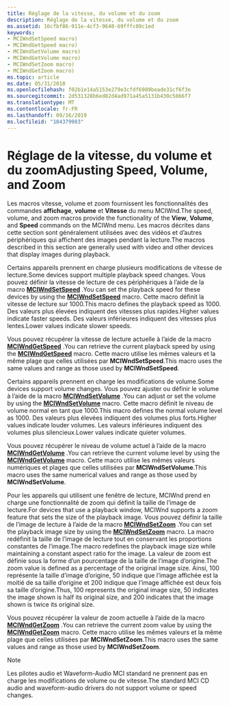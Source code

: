 ```yaml
---
title: Réglage de la vitesse, du volume et du zoom
description: Réglage de la vitesse, du volume et du zoom
ms.assetid: 16cfbf86-911e-4cf3-9640-69fffc09c1ed
keywords:
- MCIWndSetSpeed macro)
- MCIWndGetSpeed macro)
- MCIWndSetVolume macro)
- MCIWndGetVolume macro)
- MCIWndSetZoom macro)
- MCIWndGetZoom macro)
ms.topic: article
ms.date: 05/31/2018
ms.openlocfilehash: f02b1e14a5153e279e3cfdf6989beade31cf6f3e
ms.sourcegitcommit: 2d531328b6ed82d4ad971a45a5131b430c5866f7
ms.translationtype: MT
ms.contentlocale: fr-FR
ms.lasthandoff: 09/16/2019
ms.locfileid: "104379983"
---
```

# <a name="adjusting-speed-volume-and-zoom"></a><span data-ttu-id="1242f-109">Réglage de la vitesse, du volume et du zoom</span><span class="sxs-lookup"><span data-stu-id="1242f-109">Adjusting Speed, Volume, and Zoom</span></span>

<span data-ttu-id="1242f-110">Les macros vitesse, volume et zoom fournissent les fonctionnalités des commandes **affichage**, **volume** et **Vitesse** du menu MCIWnd.</span><span class="sxs-lookup"><span data-stu-id="1242f-110">The speed, volume, and zoom macros provide the functionality of the **View**, **Volume**, and **Speed** commands on the MCIWnd menu.</span></span> <span data-ttu-id="1242f-111">Les macros décrites dans cette section sont généralement utilisées avec des vidéos et d’autres périphériques qui affichent des images pendant la lecture.</span><span class="sxs-lookup"><span data-stu-id="1242f-111">The macros described in this section are generally used with video and other devices that display images during playback.</span></span>

<span data-ttu-id="1242f-112">Certains appareils prennent en charge plusieurs modifications de vitesse de lecture.</span><span class="sxs-lookup"><span data-stu-id="1242f-112">Some devices support multiple playback speed changes.</span></span> <span data-ttu-id="1242f-113">Vous pouvez définir la vitesse de lecture de ces périphériques à l’aide de la macro [**MCIWndSetSpeed**](/windows/desktop/api/Vfw/nf-vfw-mciwndsetspeed) .</span><span class="sxs-lookup"><span data-stu-id="1242f-113">You can set the playback speed for these devices by using the [**MCIWndSetSpeed**](/windows/desktop/api/Vfw/nf-vfw-mciwndsetspeed) macro.</span></span> <span data-ttu-id="1242f-114">Cette macro définit la vitesse de lecture sur 1000.</span><span class="sxs-lookup"><span data-stu-id="1242f-114">This macro defines the playback speed as 1000.</span></span> <span data-ttu-id="1242f-115">Des valeurs plus élevées indiquent des vitesses plus rapides.</span><span class="sxs-lookup"><span data-stu-id="1242f-115">Higher values indicate faster speeds.</span></span> <span data-ttu-id="1242f-116">Des valeurs inférieures indiquent des vitesses plus lentes.</span><span class="sxs-lookup"><span data-stu-id="1242f-116">Lower values indicate slower speeds.</span></span>

<span data-ttu-id="1242f-117">Vous pouvez récupérer la vitesse de lecture actuelle à l’aide de la macro [**MCIWndGetSpeed**](/windows/desktop/api/Vfw/nf-vfw-mciwndgetspeed) .</span><span class="sxs-lookup"><span data-stu-id="1242f-117">You can retrieve the current playback speed by using the [**MCIWndGetSpeed**](/windows/desktop/api/Vfw/nf-vfw-mciwndgetspeed) macro.</span></span> <span data-ttu-id="1242f-118">Cette macro utilise les mêmes valeurs et la même plage que celles utilisées par **MCIWndSetSpeed**.</span><span class="sxs-lookup"><span data-stu-id="1242f-118">This macro uses the same values and range as those used by **MCIWndSetSpeed**.</span></span>

<span data-ttu-id="1242f-119">Certains appareils prennent en charge les modifications de volume.</span><span class="sxs-lookup"><span data-stu-id="1242f-119">Some devices support volume changes.</span></span> <span data-ttu-id="1242f-120">Vous pouvez ajuster ou définir le volume à l’aide de la macro [**MCIWndSetVolume**](/windows/desktop/api/Vfw/nf-vfw-mciwndsetvolume) .</span><span class="sxs-lookup"><span data-stu-id="1242f-120">You can adjust or set the volume by using the [**MCIWndSetVolume**](/windows/desktop/api/Vfw/nf-vfw-mciwndsetvolume) macro.</span></span> <span data-ttu-id="1242f-121">Cette macro définit le niveau de volume normal en tant que 1000.</span><span class="sxs-lookup"><span data-stu-id="1242f-121">This macro defines the normal volume level as 1000.</span></span> <span data-ttu-id="1242f-122">Des valeurs plus élevées indiquent des volumes plus forts.</span><span class="sxs-lookup"><span data-stu-id="1242f-122">Higher values indicate louder volumes.</span></span> <span data-ttu-id="1242f-123">Les valeurs inférieures indiquent des volumes plus silencieux.</span><span class="sxs-lookup"><span data-stu-id="1242f-123">Lower values indicate quieter volumes.</span></span>

<span data-ttu-id="1242f-124">Vous pouvez récupérer le niveau de volume actuel à l’aide de la macro [**MCIWndGetVolume**](/windows/desktop/api/Vfw/nf-vfw-mciwndgetvolume) .</span><span class="sxs-lookup"><span data-stu-id="1242f-124">You can retrieve the current volume level by using the [**MCIWndGetVolume**](/windows/desktop/api/Vfw/nf-vfw-mciwndgetvolume) macro.</span></span> <span data-ttu-id="1242f-125">Cette macro utilise les mêmes valeurs numériques et plages que celles utilisées par **MCIWndSetVolume**.</span><span class="sxs-lookup"><span data-stu-id="1242f-125">This macro uses the same numerical values and range as those used by **MCIWndSetVolume**.</span></span>

<span data-ttu-id="1242f-126">Pour les appareils qui utilisent une fenêtre de lecture, MCIWnd prend en charge une fonctionnalité de zoom qui définit la taille de l’image de lecture.</span><span class="sxs-lookup"><span data-stu-id="1242f-126">For devices that use a playback window, MCIWnd supports a zoom feature that sets the size of the playback image.</span></span> <span data-ttu-id="1242f-127">Vous pouvez définir la taille de l’image de lecture à l’aide de la macro [**MCIWndSetZoom**](/windows/desktop/api/Vfw/nf-vfw-mciwndsetzoom) .</span><span class="sxs-lookup"><span data-stu-id="1242f-127">You can set the playback image size by using the [**MCIWndSetZoom**](/windows/desktop/api/Vfw/nf-vfw-mciwndsetzoom) macro.</span></span> <span data-ttu-id="1242f-128">La macro redéfinit la taille de l’image de lecture tout en conservant les proportions constantes de l’image.</span><span class="sxs-lookup"><span data-stu-id="1242f-128">The macro redefines the playback image size while maintaining a constant aspect ratio for the image.</span></span> <span data-ttu-id="1242f-129">La valeur de zoom est définie sous la forme d’un pourcentage de la taille de l’image d’origine.</span><span class="sxs-lookup"><span data-stu-id="1242f-129">The zoom value is defined as a percentage of the original image size.</span></span> <span data-ttu-id="1242f-130">Ainsi, 100 représente la taille d’image d’origine, 50 indique que l’image affichée est la moitié de sa taille d’origine et 200 indique que l’image affichée est deux fois sa taille d’origine.</span><span class="sxs-lookup"><span data-stu-id="1242f-130">Thus, 100 represents the original image size, 50 indicates the image shown is half its original size, and 200 indicates that the image shown is twice its original size.</span></span>

<span data-ttu-id="1242f-131">Vous pouvez récupérer la valeur de zoom actuelle à l’aide de la macro [**MCIWndGetZoom**](/windows/desktop/api/Vfw/nf-vfw-mciwndgetzoom) .</span><span class="sxs-lookup"><span data-stu-id="1242f-131">You can retrieve the current zoom value by using the [**MCIWndGetZoom**](/windows/desktop/api/Vfw/nf-vfw-mciwndgetzoom) macro.</span></span> <span data-ttu-id="1242f-132">Cette macro utilise les mêmes valeurs et la même plage que celles utilisées par **MCIWndSetZoom**.</span><span class="sxs-lookup"><span data-stu-id="1242f-132">This macro uses the same values and range as those used by **MCIWndSetZoom**.</span></span>

> [!Note]  
> <span data-ttu-id="1242f-133">Les pilotes audio et Waveform-Audio MCI standard ne prennent pas en charge les modifications de volume ou de vitesse.</span><span class="sxs-lookup"><span data-stu-id="1242f-133">The standard MCI CD audio and waveform-audio drivers do not support volume or speed changes.</span></span>

 

 

 




